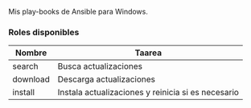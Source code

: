 Mis play-books de Ansible para Windows.

### Roles disponibles

| Nombre | Taarea |
| ------ | ------ |
| search | Busca actualizaciones |
| download | Descarga actualizaciones |
| install | Instala actualizaciones y reinicia si es necesario |